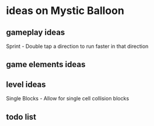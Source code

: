 # ideas on Mystic Balloon

## gameplay ideas
Sprint - Double tap a direction to run faster in that direction
## game elements ideas

## level ideas
Single Blocks - Allow for single cell collision blocks
## todo list

